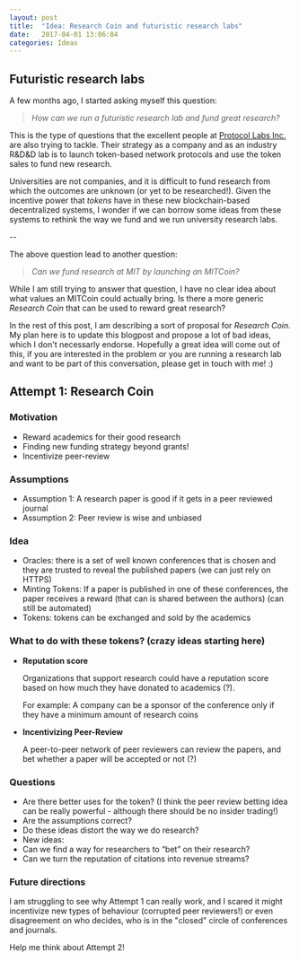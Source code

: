 ```yaml
---
layout: post
title:  "Idea: Research Coin and futuristic research labs"
date:   2017-04-01 13:06:04
categories: Ideas
---
```


## Futuristic research labs

A few months ago, I started asking myself this question:

> *How can we run a futuristic research lab and fund great research?*

This is the type of questions that the excellent people at [Protocol Labs Inc.](https://protocol.ai) are also trying to tackle. Their strategy as a company and as an industry R&D&D lab is to launch token-based network protocols and use the token sales to fund new research.

Universities are not companies, and it is difficult to fund research from which the outcomes are unknown (or yet to be researched!). Given the incentive power that *tokens* have in these new blockchain-based decentralized systems, I  wonder if we can borrow some ideas from these systems to rethink the way we fund and we run university research labs.

--

The above question lead to another question:

> *Can we fund research at MIT by launching an MITCoin?*

While I am still trying to answer that question, I have no clear idea about what values an MITCoin could actually bring. Is there a more generic *Research Coin* that can be used to reward great research?

In the rest of this post, I am describing a sort of proposal for *Research Coin*.
My plan here is to update this blogpost and propose a lot of bad ideas, which I don't necessarly endorse. Hopefully a great idea will come out of this, if you are interested in the problem or you are running a research lab and want to be part of this conversation, please get in touch with me! :)

## Attempt 1: Research Coin

### Motivation
- Reward academics for their good research
- Finding new funding strategy beyond grants!
- Incentivize peer-review

### Assumptions
- Assumption 1: A research paper is good if it gets in a peer reviewed journal
- Assumption 2: Peer review is wise and unbiased

### Idea
- Oracles: there is a set of well known conferences that is chosen and they are trusted to reveal the published papers (we can just rely on HTTPS)
- Minting Tokens: If a paper is published in one of these conferences, the paper receives a reward (that can is shared between the authors) (can still be automated)
- Tokens: tokens can be exchanged and sold by the academics

### What to do with these tokens? (crazy ideas starting here)

- **Reputation score**

  Organizations that support research could have a reputation score based on how much they have donated to academics (?).

  For example: A company can be a sponsor of the conference only if they have a minimum amount of research coins
- **Incentivizing Peer-Review**

  A peer-to-peer network of peer reviewers can review the papers, and bet whether a paper will be accepted or not (?)

### Questions

- Are there better uses for the token? (I think the peer review betting idea can be really powerful - although there should be no insider trading!)
- Are the assumptions correct?
- Do these ideas distort the way we do research?
- New ideas:
 - Can we find a way for researchers to “bet” on their research?
 - Can we turn the reputation of citations into revenue streams?

### Future directions

I am struggling to see why Attempt 1 can really work, and I scared it might incentivize new types of behaviour (corrupted peer reviewers!) or even disagreement on who decides, who is in the "closed" circle of conferences and journals.

Help me think about Attempt 2!

<!-- ## Action points
- Creating a system uses conference webpages or google scholar as trusted oracle should be easy
- We could create a research coin based on ETH in a very simple way -->
